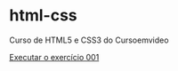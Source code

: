 # html-css
Curso de HTML5 e CSS3 do Cursoemvideo

<a href="https://mleticiab.github.io/html-css/exerc%C3%ADcios/ex001/index.html">Executar o exercício 001</a>